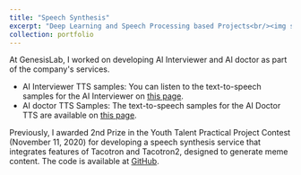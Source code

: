 ```yaml
---
title: "Speech Synthesis"
excerpt: "Deep Learning and Speech Processing based Projects<br/><img src='/images/emotion_module.png'>"
collection: portfolio
---
```


<!-- [Sample Page](https://www.notion.so/2023_TTS-1-87fdd1d754da49a8831e284f979a6d6d?pvs=4) -->
At GenesisLab, I worked on developing AI Interviewer and AI doctor as part of the company's services.
* AI Interviewer TTS samples: You can listen to the text-to-speech samples for the AI Interviewer on [this page](https://www.notion.so/TTS-Experiment-Results-for-AI-Interviewer-231230-1585e6c5fc6980a287dcf912b3b1d8c7?pvs=4).
* AI doctor TTS Samples: The text-to-speech samples for the AI Doctor TTS are available on [this page](https://www.notion.so/TTS-Results-for-AI-Doctor-1655e6c5fc698036a13af0a0c7d83f33?pvs=4).

Previously, I awarded 2nd Prize in the Youth Talent Practical Project Contest (November 11, 2020) for developing a speech synthesis service that integrates features of Tacotron and Tacotron2, designed to generate meme content.
The code is available at [GitHub](https://github.com/jyshin0926/KoreanTTS).